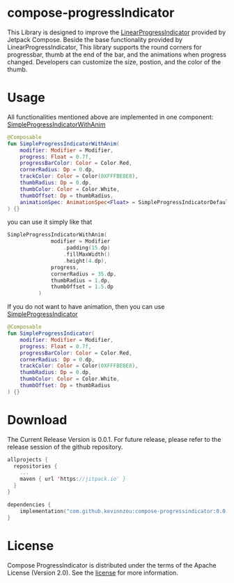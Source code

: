 # compose-progressIndicator
This Library is designed to improve the [LinearProgressIndicator](https://foso.github.io/Jetpack-Compose-Playground/material/linearprogressindicator/) provided by Jetpack Compose. Beside the base functionality provided by LinearProgressIndicator, This library supports the round corners for progressbar, thumb at the end of the bar, and the animations when progress changed. Developers can customize the size, postion, and the color of the thumb.

# Usage
All functionalities mentioned above are implemented in one component: [SimpleProgressIndicatorWithAnim](https://github.com/KevinnZou/compose-progressIndicator/blob/main/progressindicator/src/main/java/com/kevinnzou/compose/progressindicator/SimpleProgressIndicator.kt)
```kotlin
@Composable
fun SimpleProgressIndicatorWithAnim(
    modifier: Modifier = Modifier,
    progress: Float = 0.7f,
    progressBarColor: Color = Color.Red,
    cornerRadius: Dp = 0.dp,
    trackColor: Color = Color(0XFFFBE8E8),
    thumbRadius: Dp = 0.dp,
    thumbColor: Color = Color.White,
    thumbOffset: Dp = thumbRadius,
    animationSpec: AnimationSpec<Float> = SimpleProgressIndicatorDefaults.SimpleProgressAnimationSpec,
) {}
```
you can use it simply like that
```kotlin
SimpleProgressIndicatorWithAnim(
              modifier = Modifier
                  .padding(15.dp)
                  .fillMaxWidth()
                  .height(4.dp),
              progress,
              cornerRadius = 35.dp,
              thumbRadius = 1.dp,
              thumbOffset = 1.5.dp
          )
```
If you do not want to have animation, then you can use [SimpleProgressIndicator](https://github.com/KevinnZou/compose-progressIndicator/blob/main/progressindicator/src/main/java/com/kevinnzou/compose/progressindicator/SimpleProgressIndicator.kt)
```kotlin
@Composable
fun SimpleProgressIndicator(
    modifier: Modifier = Modifier,
    progress: Float = 0.7f,
    progressBarColor: Color = Color.Red,
    cornerRadius: Dp = 0.dp,
    trackColor: Color = Color(0XFFFBE8E8),
    thumbRadius: Dp = 0.dp,
    thumbColor: Color = Color.White,
    thumbOffset: Dp = thumbRadius
) {}
```

# Download
The Current Release Version is 0.0.1. For future release, please refer to the release session of the github repository.
``` kotlin
allprojects {
  repositories {
    ...
    maven { url 'https://jitpack.io' }
  }
}

dependencies {
    implementation("com.github.kevinnzou:compose-progressindicator:0.0.1")
}

```

# License
Compose ProgressIndicator is distributed under the terms of the Apache License (Version 2.0). See the [license](https://github.com/KevinnZou/compose-progressIndicator/blob/main/LICENSE) for more information.
